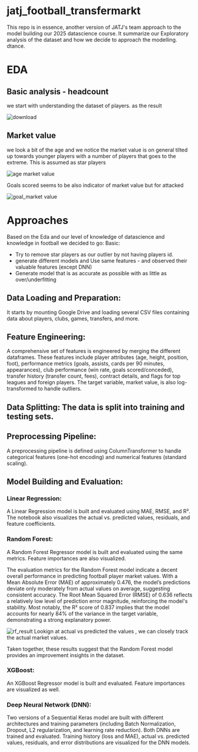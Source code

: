 # jatj_football_transfermarkt

This repo is in essence, another version of JATJ's team approach to the model building our 2025 datascience course.  It summarize our Exploratory analysis of the dataset and how we decide to approach the modelling.  dtance.

# EDA

## Basic analysis - headcount
we start with understanding the dataset of players. as the result 

![download](https://github.com/user-attachments/assets/b433467f-a863-4c87-8e7c-2bead0edcfdd)

## Market value
we look a bit of the age and we notice the market value is on general tilted up towards younger players with a number of players that goes to the extreme. This is assumed as star players 

![age market value](https://github.com/user-attachments/assets/177da79e-e53f-4b86-af90-7a488e7ffe0e)

Goals scored seems to be also indicator of market value but for attacked

![goal_market value](https://github.com/user-attachments/assets/a5d1b08d-92e5-446b-87c1-d8a2ea7bd9fc)


# Approaches
Based on the Eda and our level of knowledge of datascience and knowledge in football we decided to go: 
Basic:
- Try to remove star players as our outlier by not having players id.
- generate different models and Use same features - and observed their valuable features (except DNN)
- Generate model that is as accurate as possible with as little as  over/underfitting

## Data Loading and Preparation: 
It starts by mounting Google Drive and loading several CSV files containing data about players, clubs, games, transfers, and more.

## Feature Engineering:

A comprehensive set of features is engineered by merging the different dataframes. These features include player attributes (age, height, position, foot), performance metrics (goals, assists, cards per 90 minutes, appearances), club performance (win rate, goals scored/conceded), transfer history (transfer count, fees), contract details, and flags for top leagues and foreign players. The target variable, market value, is also log-transformed to handle outliers.

## Data Splitting: The data is split into training and testing sets. 

## Preprocessing Pipeline: 

A preprocessing pipeline is defined using ColumnTransformer to handle categorical features (one-hot encoding) and numerical features (standard scaling).


## Model Building and Evaluation:
### Linear Regression: 
A Linear Regression model is built and evaluated using MAE, RMSE, and R². The notebook also visualizes the actual vs. predicted values, residuals, and feature coefficients.

### Random Forest: 
A Random Forest Regressor model is built and evaluated using the same metrics. Feature importances are also visualized.



The evaluation metrics for the Random Forest model indicate a decent overall performance in predicting football player market values. 
  With a Mean Absolute Error (MAE) of approximately 0.476, the model’s predictions deviate only moderately from actual values on average, suggesting consistent accuracy. 
  The Root Mean Squared Error (RMSE) of 0.636 reflects a relatively low level of prediction error magnitude, reinforcing the model's stability. Most notably, 
  the R² score of 0.837 implies that the model accounts for nearly 84% of the variance in the target variable, demonstrating a strong explanatory power. 
  
![rf_result](https://github.com/user-attachments/assets/b5b4edb5-f782-43e1-b8a2-0c62f44b2aca)
Lookign at actual vs predicted the  values , we can closely track the actual market values. 

Taken together, these results suggest that the Random Forest model provides an improvement insights in the dataset. 

### XGBoost: 
An XGBoost Regressor model is built and evaluated. Feature importances are visualized as well.

### Deep Neural Network (DNN): 
Two versions of a Sequential Keras model are built with different architectures and training parameters (including Batch Normalization, Dropout, 
L2 regularization, and learning rate reduction). Both DNNs are trained and evaluated. Training history (loss and MAE), actual vs. predicted values, residuals, and error distributions are visualized for the DNN models.
